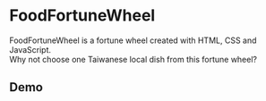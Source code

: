 # FoodFortuneWheel
FoodFortuneWheel is a fortune wheel created with HTML, CSS and JavaScript.<br>
Why not choose one Taiwanese local dish from this fortune wheel?

## Demo